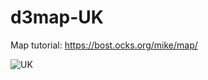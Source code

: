 # d3map-UK

Map tutorial: https://bost.ocks.org/mike/map/

![UK](http://devinmarieb-trends.tumblr.com/image/164065714065)
